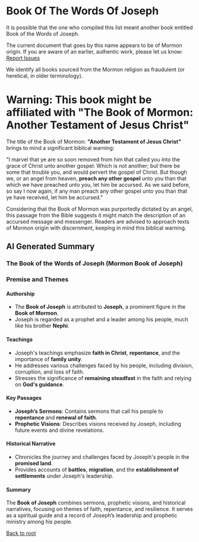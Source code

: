 # Book Of The Words Of Joseph

It is possible that the one who compiled this list meant another book entitled Book of the Words of Joseph.

The current document that goes by this name appears to be of Mormon origin. If you are aware of an earlier, authentic work, please let us know: [Report Issues](https://github.com/LeoBlanchette/the_70_books/issues)

We identify all books sourced from the Mormon religion as fraudulent (or heretical, in older terminology).

# Warning: This book might be affiliated with "The Book of Mormon: Another Testament of Jesus Christ"

The title of the Book of Mormon: **"Another Testament of Jesus Christ"** brings to mind a significant biblical warning:

"I marvel that ye are so soon removed from him that called you into the grace of Christ unto another gospel: 
Which is not another; but there be some that trouble you, and would pervert the gospel of Christ. 
But though we, or an angel from heaven, **preach any other gospel** unto you than that which we have preached unto you, let him be accursed. 
As we said before, so say I now again, if any man preach any other gospel unto you than that ye have received, let him be accursed."

Considering that the Book of Mormon was purportedly dictated by an angel, this passage from the Bible suggests it might match the description of an accursed message and messenger. Readers are advised to approach texts of Mormon origin with discernment, keeping in mind this biblical warning.


## AI Generated Summary

### The Book of the Words of Joseph (Mormon Book of Joseph)

### Premise and Themes

#### Authorship

- The **Book of Joseph** is attributed to **Joseph**, a prominent figure in the **Book of Mormon**.
- Joseph is regarded as a prophet and a leader among his people, much like his brother **Nephi**.

#### Teachings

- Joseph's teachings emphasize **faith in Christ**, **repentance**, and the importance of **family unity**.
- He addresses various challenges faced by his people, including division, corruption, and loss of faith.
- Stresses the significance of **remaining steadfast** in the faith and relying on **God's guidance**.

#### Key Passages

- **Joseph’s Sermons**: Contains sermons that call his people to **repentance** and **renewal of faith**.
- **Prophetic Visions**: Describes visions received by Joseph, including future events and divine revelations.

#### Historical Narrative

- Chronicles the journey and challenges faced by Joseph's people in the **promised land**.
- Provides accounts of **battles**, **migration**, and the **establishment of settlements** under Joseph's leadership.

#### Summary

The **Book of Joseph** combines sermons, prophetic visions, and historical narratives, focusing on themes of faith, repentance, and resilience. It serves as a spiritual guide and a record of Joseph’s leadership and prophetic ministry among his people.

[Back to root](https://github.com/LeoBlanchette/the_70_books/tree/main/copied_texts)
